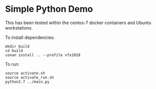 # Simple Python Demo

This has been tested within the centos-7 docker containers and Ubuntu workstations.

To install dependencies:
```
mkdir build
cd build
conan install .. --profile vfx2018
```

To run:
```
source activate.sh
source activate_run.sh
python2.7 ../main.py
```
